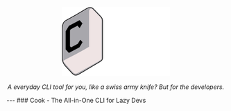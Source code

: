 <p align="center">
  <img src="assets/licenses/COOKTITLE.svg" alt="Typer Banner" width="250"/>
</p>

<p align="center"><i>A everyday CLI tool for you, like a swiss army knife? But for the developers.</i></p> 
---
### Cook - The All-in-One CLI for Lazy Devs
